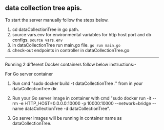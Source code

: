 data collection tree apis.
----------------------------------------------------
To start the server manually follow the steps below.
1. cd dataCollectionTree in go path.
2. source vars.env for environmental variables for http host port and db configs.
`source vars.env`
3. in dataCollectionTree run main.go file.
`go run main.go`
4. check-out endpoints in controller in dataCollectionTree.go
---------------------------------------------------------------------------------------
Running 2 different Docker containers follow below instructions:-

For Go server container
1. Run cmd "sudo docker build -t dataCollectionTree ." from in your dataCollectionTree dir.

2. Run your Go server image in container with cmd "sudo docker run -it --rm -e HTTP_HOST=0.0.0.0:10000 -p 10000:10000 --network=bridge --name dataCollectionTree -d dataCollectionTree".

3. Go server images will be running in container name as dataCollectionTree.
